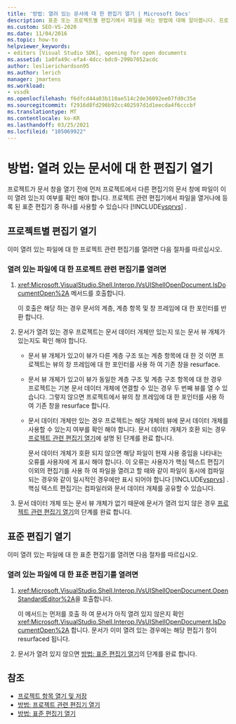 ```yaml
---
title: '방법: 열려 있는 문서에 대 한 편집기 열기 | Microsoft Docs'
description: 표준 또는 프로젝트별 편집기에서 파일을 여는 방법에 대해 알아봅니다. 프로젝트가 문서 창을 열 때 파일이 이미 열려 있는지 여부를 확인 해야 합니다.
ms.custom: SEO-VS-2020
ms.date: 11/04/2016
ms.topic: how-to
helpviewer_keywords:
- editors [Visual Studio SDK], opening for open documents
ms.assetid: 1a0fa49c-efa4-4dcc-bdc0-299b7052acdc
author: leslierichardson95
ms.author: lerich
manager: jmartens
ms.workload:
- vssdk
ms.openlocfilehash: f6dfcd44a03b110ae514c2de36092ee07fd0c35e
ms.sourcegitcommit: f2916d8fd296b92cc402597d1d1eecda4f6cccbf
ms.translationtype: MT
ms.contentlocale: ko-KR
ms.lasthandoff: 03/25/2021
ms.locfileid: "105069922"
---
```

# <a name="how-to-open-editors-for-open-documents"></a>방법: 열려 있는 문서에 대 한 편집기 열기
프로젝트가 문서 창을 열기 전에 먼저 프로젝트에서 다른 편집기의 문서 창에 파일이 이미 열려 있는지 여부를 확인 해야 합니다. 프로젝트 관련 편집기에서 파일을 열거나에 등록 된 표준 편집기 중 하나를 사용할 수 있습니다 [!INCLUDE[vsprvs](../code-quality/includes/vsprvs_md.md)] .

## <a name="open-a-project-specific-editor"></a>프로젝트별 편집기 열기
 이미 열려 있는 파일에 대 한 프로젝트 관련 편집기를 열려면 다음 절차를 따르십시오.

### <a name="to-open-a-project-specific-editor-for-an-open-file"></a>열려 있는 파일에 대 한 프로젝트 관련 편집기를 열려면

1. <xref:Microsoft.VisualStudio.Shell.Interop.IVsUIShellOpenDocument.IsDocumentOpen%2A> 메서드를 호출합니다.

    이 호출은 해당 하는 경우 문서의 계층, 계층 항목 및 창 프레임에 대 한 포인터를 반환 합니다.

2. 문서가 열려 있는 경우 프로젝트는 문서 데이터 개체만 있는지 또는 문서 뷰 개체가 있는지도 확인 해야 합니다.

   - 문서 뷰 개체가 있고이 뷰가 다른 계층 구조 또는 계층 항목에 대 한 것 이면 프로젝트는 뷰의 창 프레임에 대 한 포인터를 사용 하 여 기존 창을 resurface.

   - 문서 뷰 개체가 있고이 뷰가 동일한 계층 구조 및 계층 구조 항목에 대 한 경우 프로젝트는 기본 문서 데이터 개체에 연결할 수 있는 경우 두 번째 뷰를 열 수 있습니다. 그렇지 않으면 프로젝트에서 뷰의 창 프레임에 대 한 포인터를 사용 하 여 기존 창을 resurface 합니다.

   - 문서 데이터 개체만 있는 경우 프로젝트는 해당 개체의 뷰에 문서 데이터 개체를 사용할 수 있는지 여부를 확인 해야 합니다. 문서 데이터 개체가 호환 되는 경우 [프로젝트 관련 편집기 열기](../extensibility/how-to-open-project-specific-editors.md)에 설명 된 단계를 완료 합니다.

     문서 데이터 개체가 호환 되지 않으면 해당 파일이 현재 사용 중임을 나타내는 오류를 사용자에 게 표시 해야 합니다. 이 오류는 사용자가 핵심 텍스트 편집기 이외의 편집기를 사용 하 여 파일을 열려고 할 때와 같이 파일이 동시에 컴파일되는 경우와 같이 일시적인 경우에만 표시 되어야 합니다 [!INCLUDE[vsprvs](../code-quality/includes/vsprvs_md.md)] . 핵심 텍스트 편집기는 컴파일러와 문서 데이터 개체를 공유할 수 있습니다.

3. 문서 데이터 개체 또는 문서 뷰 개체가 없기 때문에 문서가 열려 있지 않은 경우 [프로젝트 관련 편집기 열기](../extensibility/how-to-open-project-specific-editors.md)의 단계를 완료 합니다.

## <a name="open-a-standard-editor"></a>표준 편집기 열기
 이미 열려 있는 파일에 대 한 표준 편집기를 열려면 다음 절차를 따르십시오.

### <a name="to-open-a-standard-editor-for-an-open-file"></a>열려 있는 파일에 대 한 표준 편집기를 열려면

1. <xref:Microsoft.VisualStudio.Shell.Interop.IVsUIShellOpenDocument.OpenStandardEditor%2A>을 호출합니다.

     이 메서드는 먼저를 호출 하 여 문서가 아직 열려 있지 않은지 확인 <xref:Microsoft.VisualStudio.Shell.Interop.IVsUIShellOpenDocument.IsDocumentOpen%2A> 합니다. 문서가 이미 열려 있는 경우에는 해당 편집기 창이 resurfaced 됩니다.

2. 문서가 열려 있지 않으면 [방법: 표준 편집기 열기](../extensibility/how-to-open-standard-editors.md)의 단계를 완료 합니다.

## <a name="see-also"></a>참조
- [프로젝트 항목 열기 및 저장](../extensibility/internals/opening-and-saving-project-items.md)
- [방법: 프로젝트 관련 편집기 열기](../extensibility/how-to-open-project-specific-editors.md)
- [방법: 표준 편집기 열기](../extensibility/how-to-open-standard-editors.md)
